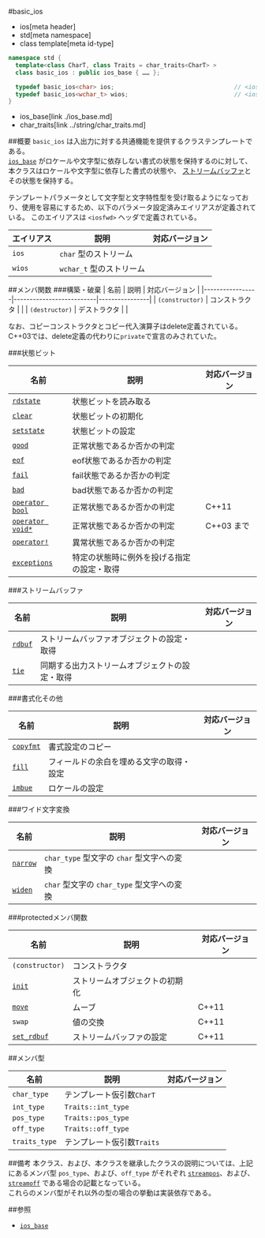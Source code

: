 #basic_ios
* ios[meta header]
* std[meta namespace]
* class template[meta id-type]

```cpp
namespace std {
  template<class CharT, class Traits = char_traits<CharT> >
  class basic_ios : public ios_base { …… };

  typedef basic_ios<char> ios;                                  // <iosfwd> で定義
  typedef basic_ios<wchar_t> wios;                              // <iosfwd> で定義
}
```
* ios_base[link ./ios_base.md]
* char_traits[link ../string/char_traits.md]

##概要
`basic_ios` は入出力に対する共通機能を提供するクラステンプレートである。  
[`ios_base`](ios_base.md) がロケールや文字型に依存しない書式の状態を保持するのに対して、本クラスはロケールや文字型に依存した書式の状態や、 [ストリームバッファ](../streambuf/basic_streambuf.md)とその状態を保持する。

テンプレートパラメータとして文字型と文字特性型を受け取るようになっており、使用を容易にするため、以下のパラメータ設定済みエイリアスが定義されている。
このエイリアスは `<iosfwd>` ヘッダで定義されている。

| エイリアス  | 説明                     | 対応バージョン |
|-------------|--------------------------|----------------|
| `ios`       | `char` 型のストリーム    |                |
| `wios`      | `wchar_t` 型のストリーム |                |

##メンバ関数
###構築・破棄
| 名前            | 説明                     | 対応バージョン |
|-----------------|--------------------------|----------------|
| `(constructor)` | コンストラクタ           |                |
| `(destructor)`  | デストラクタ             |                |

なお、コピーコンストラクタとコピー代入演算子はdelete定義されている。
C++03では、delete定義の代わりに`private`で宣言のみされていた。

###状態ビット

| 名前                                        | 説明                                       | 対応バージョン |
|---------------------------------------------|--------------------------------------------|----------------|
| [`rdstate`](basic_ios/rdstate.md)           | 状態ビットを読み取る                       |                |
| [`clear`](basic_ios/clear.md)               | 状態ビットの初期化                         |                |
| [`setstate`](basic_ios/setstate.md)         | 状態ビットの設定                           |                |
| [`good`](basic_ios/good.md)                 | 正常状態であるか否かの判定                 |                |
| [`eof`](basic_ios/eof.md)                   | eof状態であるか否かの判定                  |                |
| [`fail`](basic_ios/fail.md)                 | fail状態であるか否かの判定                 |                |
| [`bad`](basic_ios/bad.md)                   | bad状態であるか否かの判定                  |                |
| [`operator bool`](basic_ios/op_bool.md)     | 正常状態であるか否かの判定                 | C++11          |
| [`operator void*`](basic_ios/op_voidptr.md) | 正常状態であるか否かの判定                 | C++03 まで     |
| [`operator!`](basic_ios/op_not.md)          | 異常状態であるか否かの判定                 |                |
| [`exceptions`](basic_ios/exceptions.md)     | 特定の状態時に例外を投げる指定の設定・取得 |                |

###ストリームバッファ

| 名前                          | 説明                                           | 対応バージョン |
|-------------------------------|------------------------------------------------|----------------|
| [`rdbuf`](basic_ios/rdbuf.md) | ストリームバッファオブジェクトの設定・取得     |                |
| [`tie`](basic_ios/tie.md)     | 同期する出力ストリームオブジェクトの設定・取得 |                |

###書式化その他

| 名前                              | 説明                                     | 対応バージョン |
|-----------------------------------|------------------------------------------|----------------|
| [`copyfmt`](basic_ios/copyfmt.md) | 書式設定のコピー                         |                |
| [`fill`](basic_ios/fill.md)       | フィールドの余白を埋める文字の取得・設定 |                |
| [`imbue`](basic_ios/imbue.md)     | ロケールの設定                           |                |

###ワイド文字変換

| 名前                            | 説明                                       | 対応バージョン |
|---------------------------------|--------------------------------------------|----------------|
| [`narrow`](basic_ios/narrow.md) | `char_type` 型文字の `char` 型文字への変換 |                |
| [`widen`](basic_ios/widen.md)   | `char` 型文字の `char_type` 型文字への変換 |                |

###protectedメンバ関数

| 名前            | 説明                     | 対応バージョン |
|-----------------|--------------------------|----------------|
| `(constructor)` | コンストラクタ           |                |
| [`init`](basic_ios/init.md)          | ストリームオブジェクトの初期化 |                |
| [`move`](basic_ios/move.md)          | ムーブ                   | C++11          |
| `swap`          | 値の交換                 | C++11          |
| [`set_rdbuf`](basic_ios/set_rdbuf.md)     | ストリームバッファの設定 | C++11          |

##メンバ型

| 名前          | 説明                       | 対応バージョン |
|---------------|----------------------------|----------------|
| `char_type`   | テンプレート仮引数`CharT`  |                |
| `int_type`    | `Traits::int_type`         |                |
| `pos_type`    | `Traits::pos_type`         |                |
| `off_type`    | `Traits::off_type`         |                |
| `traits_type` | テンプレート仮引数`Traits` |                |


##備考
本クラス、および、本クラスを継承したクラスの説明については、上記にあるメンバ型 `pos_type`、および、`off_type` がそれぞれ [`streampos`](../iosfwd/type-streampos.md.nolink)、および、[`streamoff`](type-streamoff.md) である場合の記載となっている。  
これらのメンバ型がそれ以外の型の場合の挙動は実装依存である。

##参照
- [`ios_base`](./ios_base.md)
